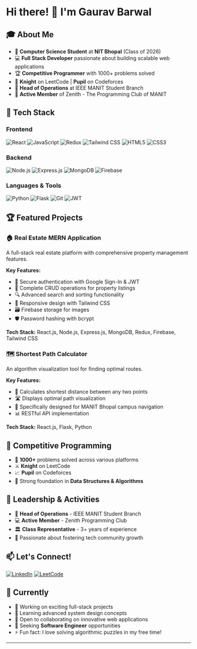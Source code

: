 # Hi there! 👋 I'm Gaurav Barwal

## 🎓 About Me
- 🏫 **Computer Science Student** at **NIT Bhopal** (Class of 2026)
- 💻 **Full Stack Developer** passionate about building scalable web applications
- 🏆 **Competitive Programmer** with 1000+ problems solved
- 🎯 **Knight** on LeetCode | **Pupil** on Codeforces
- 👥 **Head of Operations** at IEEE MANIT Student Branch
- 🌟 **Active Member** of Zenith - The Programming Club of MANIT

## 🚀 Tech Stack

### Frontend
![React](https://img.shields.io/badge/React-20232A?style=for-the-badge&logo=react&logoColor=61DAFB)
![JavaScript](https://img.shields.io/badge/JavaScript-F7DF1E?style=for-the-badge&logo=javascript&logoColor=black)
![Redux](https://img.shields.io/badge/Redux-593D88?style=for-the-badge&logo=redux&logoColor=white)
![Tailwind CSS](https://img.shields.io/badge/Tailwind_CSS-38B2AC?style=for-the-badge&logo=tailwind-css&logoColor=white)
![HTML5](https://img.shields.io/badge/HTML5-E34F26?style=for-the-badge&logo=html5&logoColor=white)
![CSS3](https://img.shields.io/badge/CSS3-1572B6?style=for-the-badge&logo=css3&logoColor=white)

### Backend
![Node.js](https://img.shields.io/badge/Node.js-43853D?style=for-the-badge&logo=node.js&logoColor=white)
![Express.js](https://img.shields.io/badge/Express.js-404D59?style=for-the-badge)
![MongoDB](https://img.shields.io/badge/MongoDB-4EA94B?style=for-the-badge&logo=mongodb&logoColor=white)
![Firebase](https://img.shields.io/badge/Firebase-039BE5?style=for-the-badge&logo=Firebase&logoColor=white)

### Languages & Tools
![Python](https://img.shields.io/badge/Python-3776AB?style=for-the-badge&logo=python&logoColor=white)
![Flask](https://img.shields.io/badge/Flask-000000?style=for-the-badge&logo=flask&logoColor=white)
![Git](https://img.shields.io/badge/Git-F05032?style=for-the-badge&logo=git&logoColor=white)
![JWT](https://img.shields.io/badge/JWT-black?style=for-the-badge&logo=JSON%20web%20tokens)


## 🏆 Featured Projects

### 🏠 Real Estate MERN Application
A full-stack real estate platform with comprehensive property management features.

**Key Features:**
- 🔐 Secure authentication with Google Sign-In & JWT
- 🏡 Complete CRUD operations for property listings
- 🔍 Advanced search and sorting functionality
- 📱 Responsive design with Tailwind CSS
- 🗃️ Firebase storage for images
- 🛡️ Password hashing with bcrypt

**Tech Stack:** React.js, Node.js, Express.js, MongoDB, Redux, Firebase, Tailwind CSS

### 🗺️ Shortest Path Calculator
An algorithm visualization tool for finding optimal routes.

**Key Features:**
- 📍 Calculates shortest distance between any two points
- 🛣️ Displays optimal path visualization
- 🎯 Specifically designed for MANIT Bhopal campus navigation
- 📊 RESTful API implementation

**Tech Stack:** React.js, Flask, Python

## 🎯 Competitive Programming
- 🥇 **1000+** problems solved across various platforms
- ⚔️ **Knight** on LeetCode
- 📈 **Pupil** on Codeforces
- 🧠 Strong foundation in **Data Structures & Algorithms**

## 🌟 Leadership & Activities
- 🎯 **Head of Operations** - IEEE MANIT Student Branch
- 💻 **Active Member** - Zenith Programming Club
- 🏛️ **Class Representative** - 3+ years of experience
- 🤝 Passionate about fostering tech community growth

## 📫 Let's Connect!
[![LinkedIn](https://img.shields.io/badge/LinkedIn-0077B5?style=for-the-badge&logo=linkedin&logoColor=white)](https://linkedin.com/in/gaurav-barwal-988ba5288)
[![LeetCode](https://img.shields.io/badge/LeetCode-000000?style=for-the-badge&logo=LeetCode&logoColor=#d16c06)](https://leetcode.com/codergaurav123)


## 🎯 Currently
- 🔭 Working on exciting full-stack projects
- 🌱 Learning advanced system design concepts
- 👯 Open to collaborating on innovative web applications
- 💼 Seeking **Software Engineer** opportunities
- ⚡ Fun fact: I love solving algorithmic puzzles in my free time!

---
